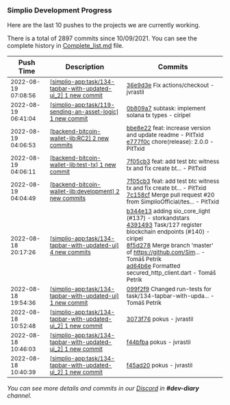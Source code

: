 
### Simplio Development Progress

Here are the last 10 pushes to the projects we are currently working.

There is a total of 2897 commits since 10/09/2021. You can see the complete history in
 [Complete_list.md](Complete_list.md) file.

| Push Time | Description | Commits |
| --- | --- | --- |
| <sub>2022-08-19 07:08:56</sub> | <sub>[[simplio-app:task/134\-tapbar\-with\-updated\-ui\_2] 1 new commit](https://github.com/SimplioOfficial/simplio-app/commit/36e9d3e28d431a8860e18313686e0e0a1082b3af)</sub> | <sub>[36e9d3e](https://github.com/SimplioOfficial/simplio-app/commit/36e9d3e28d431a8860e18313686e0e0a1082b3af) Fix actions/checkout - jvrastil</sub> |
| <sub>2022-08-19 06:41:04</sub> | <sub>[[simplio-app:task/119\-sending\-an\-asset\-logic] 1 new commit](https://github.com/SimplioOfficial/simplio-app/commit/0b809a740464c946a55ff3fb36ea49ec8a76ca09)</sub> | <sub>[0b809a7](https://github.com/SimplioOfficial/simplio-app/commit/0b809a740464c946a55ff3fb36ea49ec8a76ca09) subtask: implement solana tx types - ciripel</sub> |
| <sub>2022-08-19 04:06:53</sub> | <sub>[[backend-bitcoin-wallet-lib:RC2] 2 new commits](https://github.com/SimplioOfficial/backend-bitcoin-wallet-lib/compare/7c158cfc2614...e777f0c4473f)</sub> | <sub>[bbe8e22](https://github.com/SimplioOfficial/backend-bitcoin-wallet-lib/commit/bbe8e220c5bd844a236e4fdb7b1875eaac809603) feat: increase version and update readme - PitTxid<br>[e777f0c](https://github.com/SimplioOfficial/backend-bitcoin-wallet-lib/commit/e777f0c4473f61f10d18792b9776067b625bcb4b) chore(release): 2.0.0 - PitTxid</sub> |
| <sub>2022-08-19 04:06:11</sub> | <sub>[[backend-bitcoin-wallet-lib:test\-tx] 1 new commit](https://github.com/SimplioOfficial/backend-bitcoin-wallet-lib/commit/7f05cb3e30ff0110559e52780b7780cc36c88bf6)</sub> | <sub>[7f05cb3](https://github.com/SimplioOfficial/backend-bitcoin-wallet-lib/commit/7f05cb3e30ff0110559e52780b7780cc36c88bf6) feat: add test btc witness tx and fix create bt... - PitTxid</sub> |
| <sub>2022-08-19 04:04:49</sub> | <sub>[[backend-bitcoin-wallet-lib:development] 2 new commits](https://github.com/SimplioOfficial/backend-bitcoin-wallet-lib/compare/b42902cf76c2...7c158cfc2614)</sub> | <sub>[7f05cb3](https://github.com/SimplioOfficial/backend-bitcoin-wallet-lib/commit/7f05cb3e30ff0110559e52780b7780cc36c88bf6) feat: add test btc witness tx and fix create bt... - PitTxid<br>[7c158cf](https://github.com/SimplioOfficial/backend-bitcoin-wallet-lib/commit/7c158cfc2614638e18a0c5d30b3fd71ad57b4a66) Merge pull request #20 from SimplioOfficial/tes... - PitTxid</sub> |
| <sub>2022-08-18 20:17:26</sub> | <sub>[[simplio-app:task/134\-tapbar\-with\-updated\-ui] 4 new commits](https://github.com/SimplioOfficial/simplio-app/compare/099f2f98bc13...ad64b6ec5391)</sub> | <sub>[b344e13](https://github.com/SimplioOfficial/simplio-app/commit/b344e13fe2b038e12c089953cab8d2f4e423654a) adding sio_core_light (#137) - storkandstars<br>[4391493](https://github.com/SimplioOfficial/simplio-app/commit/43914939ca6fa1e1c99e3a5bf5ca2a1bb3259c96) Task/127 register blockchain endpoints (#140) - ciripel<br>[8f5d278](https://github.com/SimplioOfficial/simplio-app/commit/8f5d27801216982b27d6bdcf5a597bf17ebd807e) Merge branch 'master' of https://github.com/Sim... - Tomáš Petrík<br>[ad64b6e](https://github.com/SimplioOfficial/simplio-app/commit/ad64b6ec5391cfeea2023366b3793d29153ae73e) Formatted secured_http_client.dart - Tomáš Petrík</sub> |
| <sub>2022-08-18 19:54:36</sub> | <sub>[[simplio-app:task/134\-tapbar\-with\-updated\-ui] 1 new commit](https://github.com/SimplioOfficial/simplio-app/commit/099f2f98bc13ca894a694055c57fb3da53d16bb5)</sub> | <sub>[099f2f9](https://github.com/SimplioOfficial/simplio-app/commit/099f2f98bc13ca894a694055c57fb3da53d16bb5) Changed run-tests for task/134-tapbar-with-upda... - Tomáš Petrík</sub> |
| <sub>2022-08-18 10:52:48</sub> | <sub>[[simplio-app:task/134\-tapbar\-with\-updated\-ui\_2] 1 new commit](https://github.com/SimplioOfficial/simplio-app/commit/3073f76052c4cdf8a0c5208eb2bc3e36a570e6d9)</sub> | <sub>[3073f76](https://github.com/SimplioOfficial/simplio-app/commit/3073f76052c4cdf8a0c5208eb2bc3e36a570e6d9) pokus - jvrastil</sub> |
| <sub>2022-08-18 10:46:03</sub> | <sub>[[simplio-app:task/134\-tapbar\-with\-updated\-ui\_2] 1 new commit](https://github.com/SimplioOfficial/simplio-app/commit/f44bfba510826494afaae407ed60c8309ec0b6d6)</sub> | <sub>[f44bfba](https://github.com/SimplioOfficial/simplio-app/commit/f44bfba510826494afaae407ed60c8309ec0b6d6) pokus - jvrastil</sub> |
| <sub>2022-08-18 10:40:39</sub> | <sub>[[simplio-app:task/134\-tapbar\-with\-updated\-ui\_2] 1 new commit](https://github.com/SimplioOfficial/simplio-app/commit/f45ad20b867c9ed4ea2125467632e179b153380a)</sub> | <sub>[f45ad20](https://github.com/SimplioOfficial/simplio-app/commit/f45ad20b867c9ed4ea2125467632e179b153380a) pokus - jvrastil</sub> |

_You can see more details and commits in our [Discord](https://discord.gg/aKhjuwZmdP) in **#dev-diary** channel._
